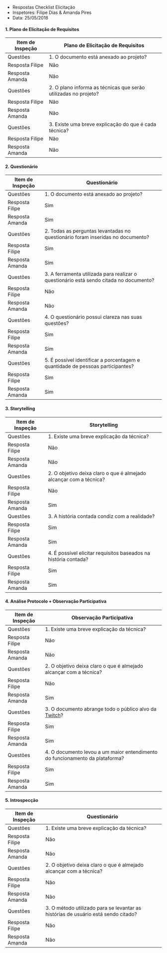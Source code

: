 * Respostas Checklist  Elicitação
* Inspetores: Filipe Dias & Amanda Pires
* Data: 25/05/2018


#### 1. Plano de Elicitação de Requisitos
|Item de Inspeção|Plano de Elicitação de Requisitos|
|------|-------|
Questões|1. O documento está anexado ao projeto?|
Resposta Filipe|Não|
Resposta Amanda|Não|
Questões|2. O plano informa as técnicas que serão utilizadas no projeto?|
Resposta Filipe|Não|
Resposta Amanda|Não|	
Questões|3. Existe uma breve explicação do que é cada técnica?
Resposta Filipe|Não|
Resposta Amanda|Não|

#### 2. Questionário
|Item de Inspeção|Questionário|
|------|-------|
Questões|1. O documento está anexado ao projeto?|
Resposta Filipe|Sim|
Resposta Amanda|Sim|
Questões|2. Todas as perguntas levantadas no questionário foram inseridas no documento?|
Resposta Filipe|Sim|
Resposta Amanda|Sim|
Questões|3. A ferramenta utilizada para realizar o questionário está sendo citada no documento?
Resposta Filipe|Não|
Resposta Amanda|Não|
Questões|4. O questionário possui clareza nas suas questões?|
Resposta Filipe|Sim|
Resposta Amanda|Sim|
Questões|5. É possível identificar a porcentagem e quantidade de pessoas participantes?|
Resposta Filipe|Sim|
Resposta Amanda|Sim|

#### 3. Storytelling
|Item de Inspeção|Storytelling|
|------|-------|
Questões|1. Existe uma breve explicação da técnica?|
Resposta Filipe|Não|
Resposta Amanda|Não|
Questões|2. O objetivo deixa claro o que é almejado alcançar com a técnica?|
Resposta Filipe|Não|
Resposta Amanda|Sim|
Questões|3. A história contada condiz com a realidade?
Resposta Filipe|Sim|
Resposta Amanda|Sim|
Questões|4. É possível elicitar requisitos baseados na história contada?|
Resposta Filipe|Sim|
Resposta Amanda|Sim|

#### 4. Análise Protocolo + Observação Participativa
|Item de Inspeção|Observação Participativa|
|------|-------|
Questões|1. Existe uma breve explicação da técnica?|
Resposta Filipe|Não|
Resposta Amanda|Não|
Questões|2. O objetivo deixa claro o que é almejado alcançar com a técnica?|
Resposta Filipe|Não|
Resposta Amanda|Sim|
Questões|3. O documento abrange todo o público alvo da [Twitch](https://github.com/gabrielziegler3/Requisitos-2018-1/wiki/Twitch)?
Resposta Filipe|Sim|
Resposta Amanda|Sim|
Questões|4. O documento levou a um maior entendimento do funcionamento da plataforma?|
Resposta Filipe|Sim|
Resposta Amanda|Sim|


#### 5. Introspecção
|Item de Inspeção|Questionário|
|------|-------|
Questões|1. Existe uma breve explicação da técnica?
Resposta Filipe|Não|
Resposta Amanda|Não|
Questões|2. O objetivo deixa claro o que é almejado alcançar com a técnica?|
Resposta Filipe|Não|
Resposta Amanda|Não|
Questões|3. O método utilizado para se levantar as histórias de usuário está sendo citado?|
Resposta Filipe|Não|
Resposta Amanda|Não
